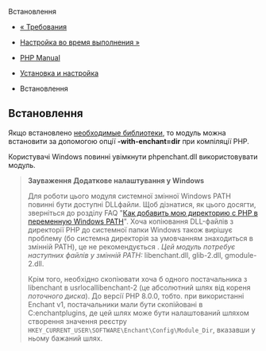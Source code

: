 Встановлення

-   [« Требования](enchant.requirements.html)
    
-   [Настройка во время выполнения »](enchant.configuration.html)
    
-   [PHP Manual](index.html)
    
-   [Установка и настройка](enchant.setup.html)
    
-   Встановлення
    

## Встановлення

Якщо встановлено [необходимые библиотеки](enchant.requirements.html), то модуль можна встановити за допомогою опції **\-with-enchant=dir** при компіляції PHP.

Користувачі Windows повинні увімкнути phpenchant.dll використовувати модуль.

> **Зауваження** **Додаткове налаштування у Windows**
> 
> Для роботи цього модуля системної змінної Windows PATH повинні бути доступні DLLфайли. Щоб дізнатися, як цього досягти, зверніться до розділу FAQ "[Как добавить мою директорию с PHP в переменную Windows PATH](faq.installation.html#faq.installation.addtopath)". Хоча копіювання DLL-файлів з директорії PHP до системної папки Windows також вирішує проблему (бо системна директорія за умовчанням знаходиться в змінній PATH), це не рекомендується . *Цей модуль потребує наступних файлів у змінній PATH:* libenchant.dll, glib-2.dll, gmodule-2.dll.
> 
> Крім того, необхідно скопіювати хоча б одного постачальника з libenchant в usrlocallibenchant-2 (це абсолютний шлях від кореня *поточного диска*). До версії PHP 8.0.0, тобто. при використанні Enchant v1, постачальники мали бути скопійовані в C:enchantplugins, де цей шлях може бути налаштований шляхом створення значення реєстру `HKEY_CURRENT_USER\SOFTWARE\Enchant\Config\Module_Dir`, вказавши у ньому бажаний шлях.